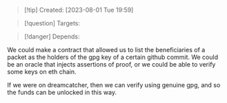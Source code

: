 
>[!tip] Created: [2023-08-01 Tue 19:59]

>[!question] Targets: 

>[!danger] Depends: 

We could make a contract that allowed us to list the beneficiaries of a packet as the holders of the gpg key of a certain github commit.  We could be an oracle that injects assertions of proof, or we could be able to verify some keys on eth chain.

If we were on dreamcatcher, then we can verify using genuine gpg, and so the funds can be unlocked in this way.